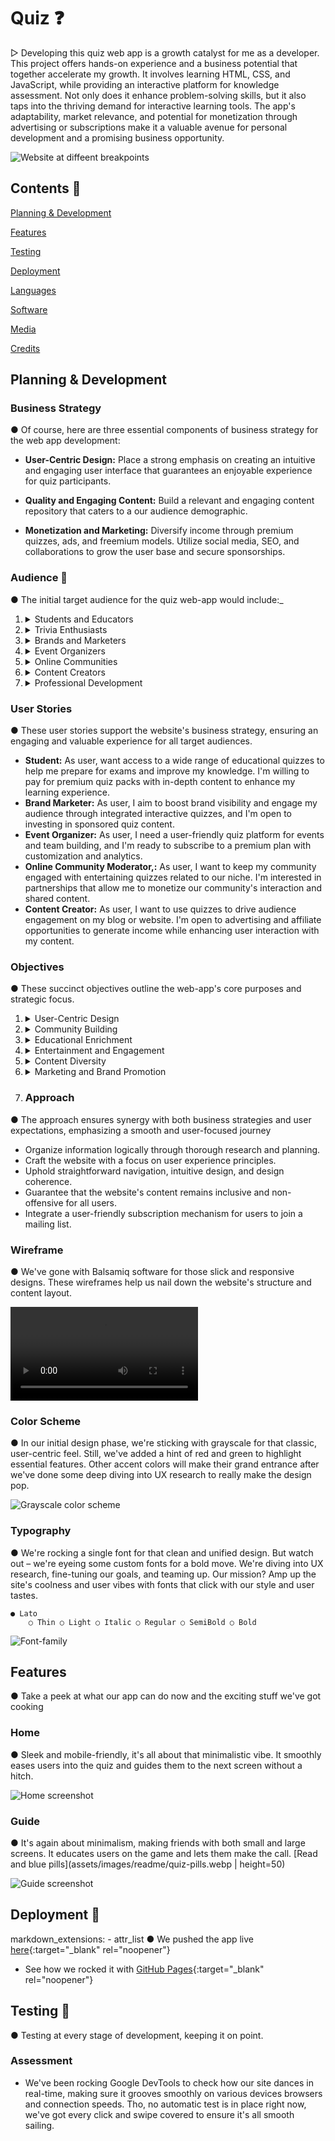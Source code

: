 # Quiz ❓

▷ Developing this quiz web app is a growth catalyst for me as a developer. This project offers hands-on experience and a business potential that together accelerate my growth. It involves learning HTML, CSS, and JavaScript, while providing an interactive platform for knowledge assessment. Not only does it enhance problem-solving skills, but it also taps into the thriving demand for interactive learning tools. The app's adaptability, market relevance, and potential for monetization through advertising or subscriptions make it a valuable avenue for personal development and a promising business opportunity.

![Website at diffeent breakpoints](assets/images/readme/quiz-breakpoints.webp)

## Contents 📜

[Planning & Development](https://github.com/mistersouza/quiz#planning--development)

[Features](https://github.com/mistersouza/quiz#features)

[Testing](https://github.com/mistersouza/quiz#testing)

[Deployment](https://github.com/mistersouza/quiz#deployment)

[Languages](https://github.com/mistersouza/quiz#languages)

[Software](https://github.com/mistersouza/quiz#software)

[Media](https://github.com/mistersouza/quiz/README.md#media)

[Credits](https://github.com/mistersouza/quiz/README.md#credits)

## Planning & Development

### Business Strategy

● Of course, here are three essential components of business strategy for the web app development:

+ __User-Centric Design:__ Place a strong emphasis on creating an intuitive and engaging user interface that guarantees an enjoyable experience for quiz participants.

+ __Quality and Engaging Content:__ Build a relevant and engaging content repository that caters to a our audience demographic.

+ __Monetization and Marketing:__ Diversify income through premium quizzes, ads, and freemium models. Utilize social media, SEO, and collaborations to grow the user base and secure sponsorships.

### Audience 🎯

● The initial target audience for the quiz web-app would include:_

1. <details><summary>Students and Educators</summary> Educational quizzes can cater to students of various age groups, helping with learning and test preparation.</details>

2. <details><summary>Trivia Enthusiasts</summary> Users with an interest in the history of motorsport and iconic racing figures like Ayrton Senna.</details>

3. <details><summary>Brands and Marketers</summary> Businesses interested in using quizzes for marketing and engagement with their audience.</details>

4. <details><summary>Event Organizers</summary> Those organizing events or team-building activities that require interactive quizzes.</details>

5. <details><summary>Online Communities</summary> Forum or social media communities that enjoy sharing and participating in quizzes.</details>

6. <details><summary>Content Creators</summary> Bloggers and content creators who wish to engage their audience through interactive quizzes.</details>

7. <details><summary>Professional Development</summary> Individuals looking for self-assessment or skill development quizzes for career advancement.</details>

### User Stories

● These user stories support the website's business strategy, ensuring an engaging and valuable experience for all target audiences.

+ __Student:__ As user,  want access to a wide range of educational quizzes to help me prepare for exams and improve my knowledge. I'm willing to pay for premium quiz packs with in-depth content to enhance my learning experience.
+ __Brand Marketer:__ As user, I aim to boost brand visibility and engage my audience through integrated interactive quizzes, and I'm open to investing in sponsored quiz content.
+ __Event Organizer:__ As user, I need a user-friendly quiz platform for events and team building, and I'm ready to subscribe to a premium plan with customization and analytics.
+ __Online Community Moderator,:__ As user, I want to keep my community engaged with entertaining quizzes related to our niche. I'm interested in partnerships that allow me to monetize our community's interaction and shared content.
+ __Content Creator:__ As user, I want to use quizzes to drive audience engagement on my blog or website. I'm open to advertising and affiliate opportunities to generate income while enhancing user interaction with my content.

### Objectives

● These succinct objectives outline the web-app's core purposes and strategic focus. 

1. <details><summary>User-Centric Design</summary>Prioritize user experience by creating a user-friendly, responsive, and intuitive interface.</details>
   
2. <details><summary>Community Building</summary>Foster online communities by providing quiz content that encourages interaction and sharing.</details>
   
3. <details><summary>Educational Enrichment</summary>Provide a platform for users to access and create educational quizzes to enhance learning.</details>

4. <details><summary>Entertainment and Engagement</summary>Create interactive and fun quizzes to engage and entertain a broad audience.</details>

5. <details><summary>Content Diversity</summary>Regularly update and diversify quiz content to maintain user engagement and interest.</details>
   
6. <details><summary>Marketing and Brand Promotion</summary>Enable brands to utilize quizzes for marketing, driving brand recognition and customer engagement.</details>

7. ### Approach

● The approach ensures synergy with both business strategies and user expectations, emphasizing a smooth and user-focused journey

+ Organize information logically through thorough research and planning.
+ Craft the website with a focus on user experience principles.
+ Uphold straightforward navigation, intuitive design, and design coherence.
+ Guarantee that the website's content remains inclusive and non-offensive for all users.
+ Integrate a user-friendly subscription mechanism for users to join a mailing list.

### Wireframe

● We've gone with Balsamiq software for those slick and responsive designs. These wireframes help us nail down the website's structure and content layout.

![Wireframe screenshot](assets/images/readme/quiz-intro.mov)

### Color Scheme

● In our initial design phase, we're sticking with grayscale for that classic, user-centric feel. Still, we've added a hint of red and green to highlight essential features. Other accent colors will make their grand entrance after we've done some deep diving into UX research to really make the design pop.

![Grayscale color scheme](assets/images/readme/quiz-color-scheme.webp)

### Typography

● We're rocking a single font for that clean and unified design. But watch out – we're eyeing some custom fonts for a bold move. We're diving into UX research, fine-tuning our goals, and teaming up. Our mission? Amp up the site's coolness and user vibes with fonts that click with our style and user tastes.

    ● Lato
        ○ Thin ○ Light ○ Italic ○ Regular ○ SemiBold ○ Bold

![Font-family](assets/images/readme/quiz-font-family.webp)

## Features

● Take a peek at what our app can do now and the exciting stuff we've got cooking

### Home

● Sleek and mobile-friendly, it's all about that minimalistic vibe. It smoothly eases users into the quiz and guides them to the next screen without a hitch.

![Home screenshot](assets/images/readme/quiz-home.webp)

### Guide

● It's again about minimalism, making friends with both small and large screens. It educates users on the game and lets them make the call. [Read and blue pills](assets/images/readme/quiz-pills.webp | height=50)

![Guide screenshot](assets/images/readme/quiz-guide.webp)

## Deployment 🚀

markdown_extensions:
    - attr_list
● We pushed the app live [here](https://mistersouza.github.io/quiz/){:target="_blank" rel="noopener"}

+ See how we rocked it with [GitHub Pages](https://youtu.be/DqjPr7auwdY?si=CMQMCvASxNmIDD3e){:target="_blank" rel="noopener"}

## Testing 🔎

● Testing at every stage of development, keeping it on point.

### Assessment

+ We've been rocking Google DevTools to check how our site dances in real-time, making sure it grooves smoothly on various devices browsers and connection speeds. Tho, no automatic test is in place right now, we've got every click and swipe covered to ensure it's all smooth sailing.
